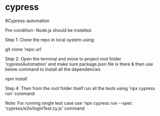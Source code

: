 # cypress

#Cypress-automation

Pre-condition- Node.js should be installed.

Step 1: Clone the repo in local system using:

git clone 'repo url'

Step 2: Open the terminal and move to project root folder 'cypressAutomation' and make sure package.json file is there & then use below command to install all the dependencies

npm install

Step 4: Then from the root folder itself run all the tests using 'npx cypress run' command

Note: For running single test case use 'npx cypress run --spec 'cypress/e2e/loginTest.cy.js' command
